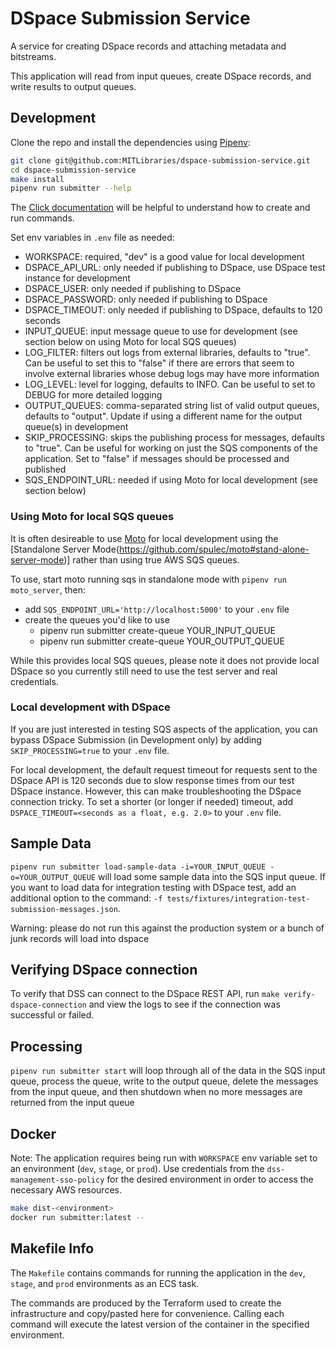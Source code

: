 # DSpace Submission Service

A service for creating DSpace records and attaching metadata
and bitstreams.

This application will read from input queues, create DSpace records, and write
results to output queues.

## Development

Clone the repo and install the dependencies using [Pipenv](https://docs.pipenv.org/):

```bash
git clone git@github.com:MITLibraries/dspace-submission-service.git
cd dspace-submission-service
make install
pipenv run submitter --help
```

The [Click documentation](https://click.palletsprojects.com/en/8.0.x/quickstart/)
will be helpful to understand how to create and run commands.

Set env variables in `.env` file as needed:
- WORKSPACE: required, "dev" is a good value for local development
- DSPACE_API_URL: only needed if publishing to DSpace, use DSpace test instance for
  development
- DSPACE_USER: only needed if publishing to DSpace
- DSPACE_PASSWORD: only needed if publishing to DSpace
- DSPACE_TIMEOUT: only needed if publishing to DSpace, defaults to 120 seconds
- INPUT_QUEUE: input message queue to use for development (see section below on
  using Moto for local SQS queues)
- LOG_FILTER: filters out logs from external libraries, defaults to "true".
  Can be useful to set this to "false" if there are errors that seem to involve
  external libraries whose debug logs may have more information
- LOG_LEVEL: level for logging, defaults to INFO. Can be useful to set to DEBUG for
  more detailed logging
- OUTPUT_QUEUES: comma-separated string list of valid output queues, defaults to
  "output". Update if using a different name for the output queue(s) in development
- SKIP_PROCESSING: skips the publishing process for messages, defaults to "true". Can
  be useful for working on just the SQS components of the application. Set to "false"
  if messages should be processed and published
- SQS_ENDPOINT_URL: needed if using Moto for local development (see section below)


### Using Moto for local SQS queues

It is often desireable to use [Moto](https://github.com/spulec/moto) for local development using the [Standalone Server Mode(https://github.com/spulec/moto#stand-alone-server-mode)] rather than using true AWS SQS queues.

To use, start moto running sqs in standalone mode with `pipenv run moto_server`, then:

- add `SQS_ENDPOINT_URL='http://localhost:5000'` to your `.env` file
- create the queues you'd like to use
  - pipenv run submitter create-queue YOUR_INPUT_QUEUE
  - pipenv run submitter create-queue YOUR_OUTPUT_QUEUE

While this provides local SQS queues, please note it does not provide local DSpace so you currently still need to use the test server and real credentials.

### Local development with DSpace

If you are just interested in testing SQS aspects of the application, you can bypass
DSpace Submission (in Development only) by adding `SKIP_PROCESSING=true` to your `.env`
file.

For local development, the default request timeout for requests sent to the DSpace API
is 120 seconds due to slow response times from our test DSpace instance. However, this
can make troubleshooting the DSpace connection tricky. To set a shorter (or longer if
needed) timeout, add `DSPACE_TIMEOUT=<seconds as a float, e.g. 2.0>` to your `.env`
file.

## Sample Data

`pipenv run submitter load-sample-data -i=YOUR_INPUT_QUEUE -o=YOUR_OUTPUT_QUEUE` will
load some sample data into the SQS input queue. If you want to load data for
integration testing with DSpace test, add an additional option to the command:
`-f tests/fixtures/integration-test-submission-messages.json`.

Warning: please do not run this against the production system or a bunch of junk records
will load into dspace

## Verifying DSpace connection
To verify that DSS can connect to the DSpace REST API, run `make verify-dspace-connection` and view the logs to see if the connection was successful or failed.

## Processing

`pipenv run submitter start` will loop through all of the data in the SQS input queue, process the queue,
write to the output queue, delete the messages from the input queue, and then shutdown when no
more messages are returned from the input queue

## Docker

Note: The application requires being run with `WORKSPACE` env variable set to an environment (`dev`, `stage`, or `prod`). Use credentials from the `dss-management-sso-policy` for the desired environment in order to access the necessary AWS resources.

```bash
make dist-<environment>
docker run submitter:latest --
```

## Makefile Info
The `Makefile` contains commands for running the application in the `dev`, `stage`, and `prod` environments as an ECS task. 

The commands are produced by the Terraform used to create the infrastructure and copy/pasted here for convenience. Calling each command will execute the latest version of the container in the specified environment.